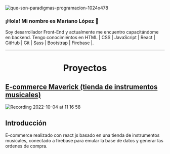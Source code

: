 ![que-son-paradigmas-programacion-1024x478](https://user-images.githubusercontent.com/105325211/185148385-7b4275a7-61fd-4e4a-8a68-ece323e097c0.jpg)





### ¡Hola! Mi nombre es Mariano López 👋

Soy desarrollador Front-End y actualmente me encuentro capacitándome en backend. 
Tengo conocimiéntos en HTML | CSS | JavaScript | React | GitHub | Git | Sass | Bootstrap | Firebase |.

<hr/>

<h1 align="center"> Proyectos </h1>

## <a href="https://github.com/marianohlopez/Ecommerce-Lopez" target="_blank">E-commerce Maverick (tienda de instrumentos musicales)</a>

![Recording 2022-10-04 at 11 16 58](https://user-images.githubusercontent.com/105325211/193859228-f5dcbe9d-4690-4941-9847-46fc7e6eeaee.gif)

## Introducción

E-commerce realizado con react js basado en una tienda de instrumentos musicales, conectado a firebase para emular la base de datos y generar las ordenes de compra.


<!--
**marianohlopez/marianohlopez** is a ✨ _special_ ✨ repository because its `README.md` (this file) appears on your GitHub profile.

Here are some ideas to get you started:

- 🔭 I’m currently working on ...
- 🌱 I’m currently learning ...
- 👯 I’m looking to collaborate on ...
- 🤔 I’m looking for help with ...
- 💬 Ask me about ...
- 📫 How to reach me: ...
- 😄 Pronouns: ...
- ⚡ Fun fact: ...
-->
